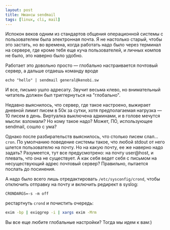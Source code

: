 ```yaml
---
layout: post
title: Нюансы sendmail
tags: [linux, cli, mail]
---
```

Испокон веков одним из стандартов общения операционной системы с пользователем была электронная почта. Я не настолько старый, чтобы это застать, но во времена, когда работать надо было через терминал на сервере, где кроме тебя еще куча пользователей, и личных компов не было, это наверно было удобно.

Работает это довольно просто — глобально настраивается почтовый сервер, а дальше отдаешь команду вроде
```
echo "hello" | sendmail general@kenobi.sw
```
И все, письмо ушло адресату. Звучит весьма клево, но внимательный читатель должен был триггернуться на "глобально".

Недавно выяснилось, что сервер, где такое настроено, выжирает дневной лимит писем в 50к за сутки, хотя предполагаемая нагрузка — 10 писем в день. Виртуалка выключена админами, и в голове мечутся мысли: взломали? Но кому такое надо? Может, ПО, использующее sendmail, сошло с ума?

Однако после разбирательств выяснилось, что столько писем слал... `cron`. По умолчанию поведение системы такое, что любой stdout от него шлется пользователю на почту. Но на какую почту, ее же наверно надо задать? Разумеется, тут все предусмотрено: на почту user@host, и плевать, что она не существует. А как себя ведет себя с письмом на несуществующий адрес почтовый сервер? Правильно, пытается послать до посинения.

А надо было всего лишь отредактировать `/etc/sysconfig/crond`, чтобы отключить отправку на почту и включить редирект в syslog:
```
CRONDARGS=-s -m off
```
рестартнуть `crond` и почистить очередь:
```bash
exim -bp | exiqgrep -i | xargs exim -Mrm
```
Вы все еще любите глобальные настройки? Тогда мы идем к вам:)

